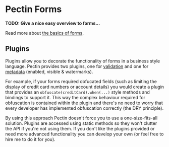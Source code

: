 # Pectin Forms #

**TODO: Give a nice easy overview to forms...**

Read more about [the basics of forms](GuideFormBasics.md).

## Plugins ##
Plugins allow you to decorate the functionality of forms in a business style language.  Pectin provides two plugins, one for [validation](GuideValidationPlugin.md) and one for [metadata](GuideMetadataPlugin.md) (enabled, visible & watermarks).

For example, if your forms required obfucated fields (such as limiting the display of credit card numbers or account details) you would create a plugin that provides an `obfuscate(creditCard).when(...)` style methods and bindings to support it.  This way the complex behaviour required for obfuscation is contained within the plugin and there's no need to worry that every developer has implemented obfuscation correctly (the DRY principle).

By using this approach Pectin doesn't force you to use a one-size-fits-all solution.  Plugins are accessed using static methods so they won't clutter the API if you're not using them.  If you don't like the plugins provided or need more advanced functionality you can develop your own (or feel free to hire me to do it for you).